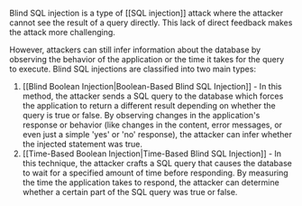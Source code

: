 Blind SQL injection is a type of [[SQL injection]] attack where the attacker cannot see the result of a query directly. This lack of direct feedback makes the attack more challenging. 

However, attackers can still infer information about the database by observing the behavior of the application or the time it takes for the query to execute. Blind SQL injections are classified into two main types:

1. [[Blind Boolean Injection|Boolean-Based Blind SQL Injection]] - In this method, the attacker sends a SQL query to the database which forces the application to return a different result depending on whether the query is true or false. By observing changes in the application's response or behavior (like changes in the content, error messages, or even just a simple 'yes' or 'no' response), the attacker can infer whether the injected statement was true.
2. [[Time-Based Boolean Injection|Time-Based Blind SQL Injection]] - In this technique, the attacker crafts a SQL query that causes the database to wait for a specified amount of time before responding. By measuring the time the application takes to respond, the attacker can determine whether a certain part of the SQL query was true or false.


